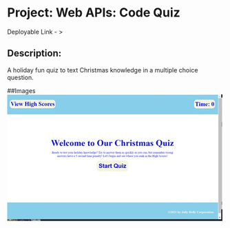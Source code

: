 # Project: Web APIs: Code Quiz

  Deployable Link - > 

## Description:
A holiday fun quiz to text Christmas knowledge in a multiple choice question. 

##Images
<img src="https://github.com/alexisn84/api-timer/blob/main/assets/images/start%20page.jpg" alt="Holiday Quiz Start Page"/>